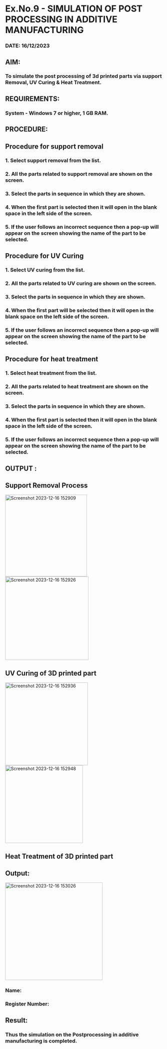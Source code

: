 # Ex.No.9 - SIMULATION OF POST PROCESSING IN ADDITIVE MANUFACTURING

### DATE: 16/12/2023

## AIM: 
### To simulate the post processing of 3d printed parts via support Removal, UV Curing & Heat Treatment.

## REQUIREMENTS:
### System - Windows 7 or higher, 1 GB RAM.

## PROCEDURE:

## Procedure for support removal
### 1.	Select support removal from the list.
### 2.	All the parts related to support removal are shown on the screen.
### 3.	Select the parts in sequence in which they are shown.
### 4.	When the first part is selected then it will open in the blank space in the left side of the screen.
### 5.	If the user follows an incorrect sequence then a pop-up will appear on the screen showing the name of the part to be selected.

## Procedure for UV Curing
### 1.	Select UV curing from the list.
### 2.	All the parts related to UV curing are shown on the screen.
### 3.	Select the parts in sequence in which they are shown.
### 4.	When the first part will be selected then it will open in the blank space on the left side of the screen.
### 5.	If the user follows an incorrect sequence then a pop-up will appear on the screen showing the name of the part to be selected.

## Procedure for heat treatment
### 1.	Select heat treatment from the list.
### 2.	All the parts related to heat treatment are shown on the screen.
### 3.	Select the parts in sequence in which they are shown.
### 4.	When the first part is selected then it will open in the blank space in the left side of the screen.
### 5.	If the user follows an incorrect sequence then a pop-up will appear on the screen showing the name of the part to be selected.

## OUTPUT :

## Support Removal Process
<img width="261" alt="Screenshot 2023-12-16 152909" src="https://github.com/srishanth2006/Ex.No.9---SIMULATION-OF-POST--PROCESSING-IN-ADDITIVE-MANUFACTURING/assets/150319470/a4425921-f93a-4a48-89bc-800def1b7958">
<img width="266" alt="Screenshot 2023-12-16 152926" src="https://github.com/srishanth2006/Ex.No.9---SIMULATION-OF-POST--PROCESSING-IN-ADDITIVE-MANUFACTURING/assets/150319470/0e7bc671-66de-4642-b0e9-f07dfdb85356">



## UV Curing of 3D printed part
<img width="264" alt="Screenshot 2023-12-16 152936" src="https://github.com/srishanth2006/Ex.No.9---SIMULATION-OF-POST--PROCESSING-IN-ADDITIVE-MANUFACTURING/assets/150319470/bed6c6ea-303f-4ff7-ae1e-09d1d2280847">
<img width="248" alt="Screenshot 2023-12-16 152948" src="https://github.com/srishanth2006/Ex.No.9---SIMULATION-OF-POST--PROCESSING-IN-ADDITIVE-MANUFACTURING/assets/150319470/838ab4e4-368d-46cd-afa9-aec07580edfd">

## Heat Treatment of 3D printed part

## Output:
<img width="311" alt="Screenshot 2023-12-16 153026" src="https://github.com/srishanth2006/Ex.No.9---SIMULATION-OF-POST--PROCESSING-IN-ADDITIVE-MANUFACTURING/assets/150319470/7e73fdc3-c69b-435b-81b4-10f3514b8f4c">

### Name:
### Register Number:

## Result: 
### Thus the simulation on the Postprocessing in additive manufacturing is completed.
